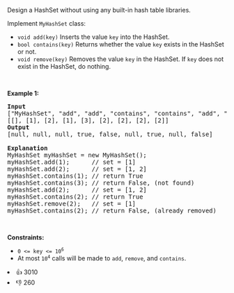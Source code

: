<p>Design a HashSet without using any built-in hash table libraries.</p>

<p>Implement <code>MyHashSet</code> class:</p>

<ul> 
 <li><code>void add(key)</code> Inserts the value <code>key</code> into the HashSet.</li> 
 <li><code>bool contains(key)</code> Returns whether the value <code>key</code> exists in the HashSet or not.</li> 
 <li><code>void remove(key)</code> Removes the value <code>key</code> in the HashSet. If <code>key</code> does not exist in the HashSet, do nothing.</li> 
</ul>

<p>&nbsp;</p> 
<p><strong class="example">Example 1:</strong></p>

<pre>
<strong>Input</strong>
["MyHashSet", "add", "add", "contains", "contains", "add", "contains", "remove", "contains"]
[[], [1], [2], [1], [3], [2], [2], [2], [2]]
<strong>Output</strong>
[null, null, null, true, false, null, true, null, false]

<strong>Explanation</strong>
MyHashSet myHashSet = new MyHashSet();
myHashSet.add(1);      // set = [1]
myHashSet.add(2);      // set = [1, 2]
myHashSet.contains(1); // return True
myHashSet.contains(3); // return False, (not found)
myHashSet.add(2);      // set = [1, 2]
myHashSet.contains(2); // return True
myHashSet.remove(2);   // set = [1]
myHashSet.contains(2); // return False, (already removed)</pre>

<p>&nbsp;</p> 
<p><strong>Constraints:</strong></p>

<ul> 
 <li><code>0 &lt;= key &lt;= 10<sup>6</sup></code></li> 
 <li>At most <code>10<sup>4</sup></code> calls will be made to <code>add</code>, <code>remove</code>, and <code>contains</code>.</li> 
</ul>

<div><li>👍 3010</li><li>👎 260</li></div>
